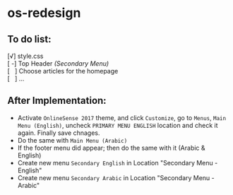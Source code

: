 # os-redesign

<h2>To do list:</h2>
[√] style.css<br />
[ -] Top Header <i>(Secondary Menu)</i><br />
[ &nbsp; ] Choose articles for the homepage<br />
[ &nbsp; ] ...<br />

<h2>After Implementation:</h2>
<ul>
  <li>Activate <code>OnlineSense 2017</code> theme, and click <code>Customize</code>, go to <code>Menus</code>, <code>Main Menu (English)</code>, uncheck <code>PRIMARY MENU ENGLISH</code> location and check it again. Finally save chnages.</li>
  <li>Do the same with <code>Main Menu (Arabic)</code></li> 
  <li>If the footer menu did appear; then do the same with it (Arabic & English)</li>
  <li>Create new menu <code>Secondary English</code> in Location "Secondary Menu - English"</li>
  <li>Create new menu <code>Secondary Arabic</code> in Location "Secondary Menu - Arabic"</li>
</ul>
